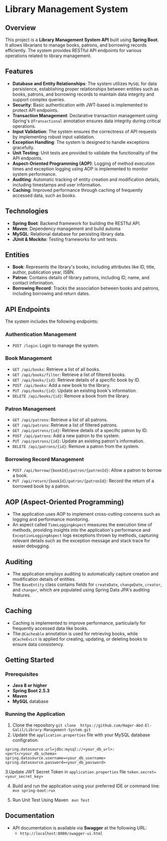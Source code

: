 # Library Management System

## Overview

This project is a **Library Management System API** built using **Spring Boot**. It allows librarians to manage books, patrons, and borrowing records efficiently. The system provides RESTful API endpoints for various operations related to library management.

## Features
- **Database and Entity Relationships**: The system utilizes `MySQL` for data persistence, establishing proper relationships between entities such as books, patrons, and borrowing records to maintain data integrity and support complex queries.
- **Security**: Basic authentication with JWT-based is implemented to protect API endpoints.
- **Transaction Management**: Declarative transaction management using Spring's `@Transactional` annotation ensures data integrity during critical operations.
- **Input Validation**: The system ensures the correctness of API requests by implementing robust input validation.
- **Exception Handling**: The system is designed to handle exceptions gracefully.
- **Unit Testing**: Unit tests are provided to validate the functionality of the API endpoints.
- **Aspect-Oriented Programming (AOP)**: Logging of method execution times and exception logging using AOP is implemented to monitor system performance.
- **Auditing**: Automatic tracking of entity creation and modification details, including timestamps and user information.
- **Caching**: Improved performance through caching of frequently accessed data, such as books.


## Technologies
- **Spring Boot**: Backend framework for building the RESTful API.
- **Maven**: Dependency management and build automa
- **MySQL**: Relational database for persisting library data.
- **JUnit & Mockito**: Testing frameworks for unit tests.

## Entities
- **Book**: Represents the library's books, including attributes like ID, title, author, publication year, ISBN.
- **Patron**: Contains details of library patrons, including ID, name, and contact information.
- **Borrowing Record**: Tracks the association between books and patrons, including borrowing and return dates.

## API Endpoints
The system includes the following endpoints:

### Authentication Management
- `POST /login`: Login to manage the system.

### Book Management
- `GET /api/books`: Retrieve a list of all books.
- `GET /api/books/filter`: Retrieve a list of filtered books.
- `GET /api/books/{id}`: Retrieve details of a specific book by ID.
- `POST /api/books`: Add a new book to the library.
- `PUT /api/books/{id}`: Update an existing book's information.
- `DELETE /api/books/{id}`: Remove a book from the library.

### Patron Management
- `GET /api/patrons`: Retrieve a list of all patrons.
- `GET /api/patrons`: Retrieve a list of filtered patrons.
- `GET /api/patrons/{id}`: Retrieve details of a specific patron by ID.
- `POST /api/patrons`: Add a new patron to the system.
- `PUT /api/patrons/{id}`: Update an existing patron's information.
- `DELETE /api/patrons/{id}`: Remove a patron from the system.

### Borrowing Record Management
- `POST /api/borrow/{bookId}/patron/{patronId}`: Allow a patron to borrow a book.
- `PUT /api/return/{bookId}/patron/{patronId}`: Record the return of a borrowed book by a patron.

## AOP (Aspect-Oriented Programming)
- The application uses AOP to implement cross-cutting concerns such as logging and performance monitoring.
- An aspect called `TimeLoggingAspect` measures the execution time of methods, providing insights into the application's performance and `ExceptionLoggingAspect` logs exceptions thrown by methods, capturing relevant details such as the exception message and stack trace for easier debugging.

## Auditing
- The application employs auditing to automatically capture creation and modification details of entities.
- The `BaseEntity` class contains fields for `createDate`, `changeDate`, `creator`, and `changer`, which are populated using Spring Data JPA's auditing features.

## Caching
- Caching is implemented to improve performance, particularly for frequently accessed data like books.
- The `@Cacheable` annotation is used for retrieving books, while `@CacheEvict` is applied for creating, updating, or deleting books to ensure data consistency.

## Getting Started

### Prerequisites
- **Java 8 or higher**
- **Spring Boot 2.5.3**
- **Maven**
- **MySQL** database

### Running the Application
1. Clone the repository `git clone  https://github.com/Hager-Abd-El-Galil/Library-Management-System.git`
2. Update the `application.properties` file with your MySQL database configration.
```
spring.datasource.url=jdbc:mysql://<your_db_url>:<port>/<your_db_schema>
spring.datasource.username=<your_db_username>
spring.datasource.password=<your_db_password>
```
3.Update JWT Secret Token in `application.properties` file
```token.secret=<your_secret_key>```

4. Build and run the application using your preferred IDE or command line:
   ``` mvn spring-boot:run```
   
5. Run Unit Test Using Maven
   ``` mvn Test```
   
## Documentation
- API documentation is available via **Swagger** at the following URL: 
  - `http://localhost:8080/swagger-ui.html`


